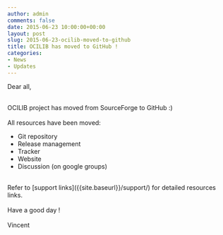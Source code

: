 ```yaml
---
author: admin
comments: false
date: 2015-06-23 10:00:00+00:00
layout: post
slug: 2015-06-23-ocilib-moved-to-github
title: OCILIB has moved to GitHub !
categories:
- News
- Updates
---
```


Dear all,
 
<br/>
OCILIB project has moved from SourceForge to GitHub :)
<br/>
<br/>
All resources have been moved:
<ul>
<li>Git repository</li>
<li>Release management</li>
<li>Tracker</li>
<li>Website</li>
<li>Discussion (on google groups)</li>
</ul>
<br/>
Refer to [support links]({{site.baseurl}}/support/) for detailed resources links.
<br/>
<br/>
Have a good day !
<br/>
<br/>
Vincent

